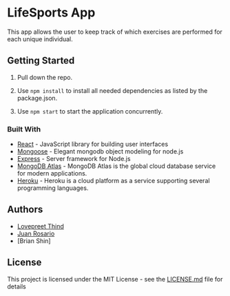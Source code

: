 # LifeSports App
This app allows the user to keep track of which exercises are performed for each unique individual.


## Getting Started

1. Pull down the repo.

2. Use `npm install` to install all needed dependencies as listed by the package.json.

3. Use `npm start` to start the application concurrently.


### Built With

* [React](https://reactjs.org/docs/getting-started.html) - JavaScript library for building user interfaces
* [Mongoose](https://mongoosejs.com/) - Elegant mongodb object modeling for node.js
* [Express](https://expressjs.com/) - Server framework for Node.js
* [MongoDB Atlas](https://www.mongodb.com/cloud/atlas) - MongoDB Atlas is the global cloud database service for modern applications.
* [Heroku](https://www.heroku.com) - Heroku is a cloud platform as a service supporting several programming languages. 


## Authors
* [Lovepreet Thind](https://github.com/Thind-Lovepreet14)
* [Juan Rosario](https://github.com/Chinkuza)
* [Brian Shin]

## License

This project is licensed under the MIT License - see the [LICENSE.md](LICENSE.md) file for details




